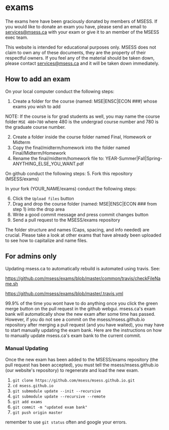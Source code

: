 # exams

The exams here have been graciously donated by members of MSESS. If you would like to donate an exam you have, please send an email to services@msess.ca with your exam or give it to an member of the MSESS exec team.

This website is intended for educational purposes only. MSESS does not claim to own any of these documents, they are the property of their respectful owners. If you feel any of the material should be taken down, please contact services@msess.ca and it will be taken down immediately.

## How to add an exam

On your local computer conduct the following steps: 
1. Create a folder for the course (named: MSE|ENSC|ECON ###) whose exams you wish to add

NOTE: If the course is for grad students as well, you may name the course folder `MSE 480+780` where 480 is the undergrad course number and 780 is the graduate course number.

2. Create a folder inside the course folder named Final, Homework or Midterm
3. Copy the final/midterm/homework into the folder named Final/Midterm/Homework
4. Rename the final/midterm/homework file to: YEAR-Summer|Fall|Spring-ANYTHING_ELSE_YOU_WANT.pdf

On github conduct the following steps:
5. Fork this repository (MSESS/exams)

In your fork (YOUR_NAME/exams) conduct the following steps:

6. Click the `Upload files` button
7. Drag and drop the course folder (named: MSE|ENSC|ECON ### from step 1) into the drop area
8. Write a good commit message and press commit changes button
9. Send a pull request to the MSESS/exams repository

The folder structure and names (Caps, spacing, and info needed) are crucial. Please take a look at other exams that have already been uploaded to see how to capitalize and name files.


## For admins only

Updating msess.ca to automatically rebuild is automated using travis. See:

https://github.com/msess/exams/blob/master/common/travis/checkFileName.sh

https://github.com/msess/exams/blob/master/.travis.yml

99.9% of the time you wont have to do anything once you click the green merge button on the pull request in the github webgui. msess.ca's exam bank will automatically show the new exam after some time has passed. However, if you do not see a commit on the msess/msess.github.io repository after merging a pull request (and you have waited), you may have to start manually updating the exam bank. Here are the instructions on how to manually update msess.ca's exam bank to the current commit.

### Manual Updating

Once the new exam has been added to the MSESS/exams repository (the pull request has been accepted), you must tell the msess/msess.github.io (our website's repository) to regenerate and load the new exam.

1. `git clone https://github.com/msess/msess.github.io.git`
2. `cd msess.github.io`
3. `git submodule update --init --recursive`
4. `git submodule update --recursive --remote`
5. `git add exams`
6. `git commit -m "updated exam bank"`
7. `git push origin master`

remember to use `git status` often and google your errors.
